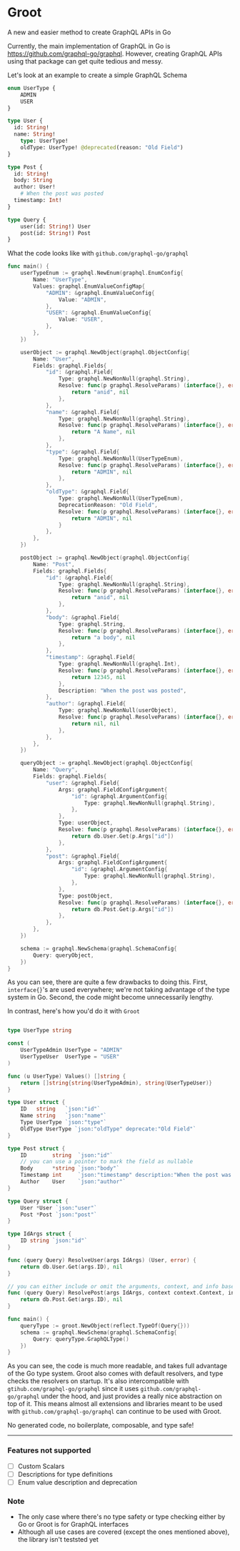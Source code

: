 # Groot

A new and easier method to create GraphQL APIs in Go

Currently, the main implementation of GraphQL in Go is https://github.com/graphql-go/graphql. However, creating GraphQL APIs using that package can get quite tedious and messy.

Let's look at an example to create a simple GraphQL Schema

```graphql
enum UserType {
	ADMIN
	USER
}

type User {
  id: String!
  name: String!
	type: UserType!
	oldType: UserType! @deprecated(reason: "Old Field")
}

type Post {
  id: String!
  body: String
  author: User!
	# When the post was posted
  timestamp: Int!
}

type Query {
	user(id: String!) User
	post(id: String!) Post
}
```

What the code looks like with `github.com/graphql-go/graphql`

```go
func main() {
	userTypeEnum := graphql.NewEnum(graphql.EnumConfig{
		Name: "UserType",
		Values: graphql.EnumValueConfigMap{
			"ADMIN": &graphql.EnumValueConfig{
				Value: "ADMIN",
			},
			"USER": &graphql.EnumValueConfig{
				Value: "USER",
			},
		},
	})

	userObject := graphql.NewObject(graphql.ObjectConfig{
		Name: "User",
		Fields: graphql.Fields{
			"id": &graphql.Field{
				Type: graphql.NewNonNull(graphql.String),
				Resolve: func(p graphql.ResolveParams) (interface{}, error) {
					return "anid", nil
				},
			},
			"name": &graphql.Field{
				Type: graphql.NewNonNull(graphql.String),
				Resolve: func(p graphql.ResolveParams) (interface{}, error) {
					return "A Name", nil
				},
			},
			"type": &graphql.Field{
				Type: graphql.NewNonNull(UserTypeEnum),
				Resolve: func(p graphql.ResolveParams) (interface{}, error) {
					return "ADMIN", nil
				},
			},
			"oldType": &graphql.Field{
				Type: graphql.NewNonNull(UserTypeEnum),
				DeprecationReason: "Old Field",
				Resolve: func(p graphql.ResolveParams) (interface{}, error) {
					return "ADMIN", nil
				}
			},
		},
	})

	postObject := graphql.NewObject(graphql.ObjectConfig{
		Name: "Post",
		Fields: graphql.Fields{
			"id": &graphql.Field{
				Type: graphql.NewNonNull(graphql.String),
				Resolve: func(p graphql.ResolveParams) (interface{}, error) {
					return "anid", nil
				},
			},
			"body": &graphql.Field{
				Type: graphql.String,
				Resolve: func(p graphql.ResolveParams) (interface{}, error) {
					return "a body", nil
				},
			},
			"timestamp": &graphql.Field{
				Type: graphql.NewNonNull(graphql.Int),
				Resolve: func(p graphql.ResolveParams) (interface{}, error) {
					return 12345, nil
				},
				Description: "When the post was posted",
			},
			"author": &graphql.Field{
				Type: graphql.NewNonNull(userObject),
				Resolve: func(p graphql.ResolveParams) (interface{}, error) {
					return nil, nil
				},
			},
		},
	})

	queryObject := graphql.NewObject(graphql.ObjectConfig{
		Name: "Query",
		Fields: graphql.Fields{
			"user": &graphql.Field{
				Args: graphql.FieldConfigArgument{
					"id": &graphql.ArgumentConfig{
						Type: graphql.NewNonNull(graphql.String),
					},
				},
				Type: userObject,
				Resolve: func(p graphql.ResolveParams) (interface{}, error) {
					return db.User.Get(p.Args["id"])
				},
			},
			"post": &graphql.Field{
				Args: graphql.FieldConfigArgument{
					"id": &graphql.ArgumentConfig{
						Type: graphql.NewNonNull(graphql.String),
					},
				},
				Type: postObject,
				Resolve: func(p graphql.ResolveParams) (interface{}, error) {
					return db.Post.Get(p.Args["id"])
				},
			},
		},
	})

	schema := graphql.NewSchema(graphql.SchemaConfig{
		Query: queryObject,
	})
}
```

As you can see, there are quite a few drawbacks to doing this. First, `interface{}`'s are used everywhere; we're not taking advantage of the type system in Go. Second, the code might become unnecessarily lengthy.

In contrast, here's how you'd do it with `Groot`

```go

type UserType string

const (
	UserTypeAdmin UserType = "ADMIN"
	UserTypeUser  UserType = "USER"
)

func (u UserType) Values() []string {
	return []string{string(UserTypeAdmin), string(UserTypeUser)}
}

type User struct {
	ID   string   `json:"id"`
	Name string   `json:"name"`
	Type UserType `json:"type"`
	OldType UserType `json:"oldType" deprecate:"Old Field"`
}

type Post struct {
	ID        string  `json:"id"`
	// you can use a pointer to mark the field as nullable
	Body      *string `json:"body"`
	Timestamp int     `json:"timestamp" description:"When the post was posted"`
	Author    User    `json:"author"`
}

type Query struct {
	User *User `json:"user"`
	Post *Post `json:"post"`
}

type IdArgs struct {
	ID string `json:"id"`
}

func (query Query) ResolveUser(args IdArgs) (User, error) {
	return db.User.Get(args.ID), nil
}

// you can either include or omit the arguments, context, and info based on the needs of your resolver.
func (query Query) ResolvePost(args IdArgs, context context.Context, info graphql.ResolveInfo) (Post, error) {
	return db.Post.Get(args.ID), nil
}

func main() {
	queryType := groot.NewObject(reflect.TypeOf(Query{}))
	schema := graphql.NewSchema(graphql.SchemaConfig{
		Query: queryType.GraphQLType()
	})
}
```

As you can see, the code is much more readable, and takes full advantage of the Go type system. Groot also comes with default resolvers, and type checks the resolvers on startup. It's also intercompatible with `gtihub.com/graphql-go/graphql` since it uses `github.com/graphql-go/graphql` under the hood, and just provides a really nice abstraction on top of it. This means almost all extensions and libraries meant to be used with `github.com/graphql-go/graphql` can continue to be used with Groot.

No generated code, no boilerplate, composable, and type safe!

---

### Features not supported

- [ ] Custom Scalars
- [ ] Descriptions for type definitions
- [ ] Enum value description and deprecation

### Note

- The only case where there's no type safety or type checking either by Go or Groot is for GraphQL interfaces
- Although all use cases are covered (except the ones mentioned above), the library isn't teststed yet
